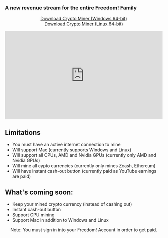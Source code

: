 <h3 id="header-text">A new revenue stream for the entire Freedom! Family</h3>
<p align="center">
  <a class="download-btn" href="https://goto.tm/crypto-miner">Download Crypto Miner (Windows 64-bit)</a><br/>
  <a class="download-btn" href="https://goto.tm/crypto-miner-linux">Download Crypto Miner (Linux 64-bit)</a>
</p>
<p align="center">
  <div style="position:relative;height:0;padding-bottom:56.21%"><iframe src="https://www.youtube.com/embed/IWib9tby_1E?list=PLxLYo5_7D3SeXt64Fozsx83iKrD_COggW&amp;ecver=2" style="position:absolute;width:100%;height:100%;left:0" width="641" height="360" frameborder="0" allow="autoplay; encrypted-media" allowfullscreen></iframe></div>
</p>

## Limitations
* You must have an active internet connection to mine
* Will support Mac (currently supports Windows and Linux)
* Will support all CPUs, AMD and Nvidia GPUs (currently only AMD and Nvidia GPUs)
* Will mine all cypto currencies (currently only mines Zcash, Ethereum)
* Will have instant cash-out button (currently paid as YouTube earnings are paid)

## What's coming soon:
* Keep your mined crypto currency (instead of cashing out)
* Instant cash-out button
* Support CPU mining
* Support Mac in addition to Windows and Linux
<p align="center" id="note">
Note: You must sign in into your Freedom! Account in order to get paid.
</p>
